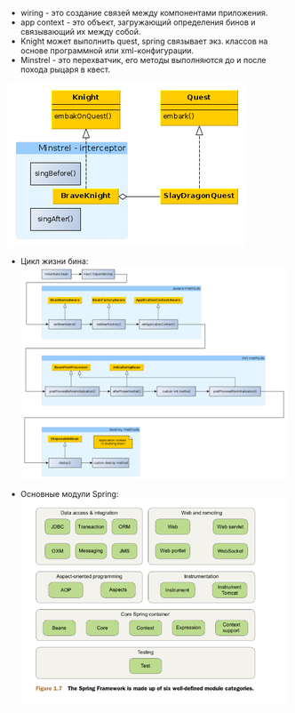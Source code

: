 * wiring - это создание связей между компонентами приложения.
* app context - это объект, загружающий определения бинов и связывающий их между собой.
* Knight может выполнить quest, spring связывает экз. классов на основе программной или xml-конфигурации.
* Minstrel - это перехватчик, его методы выполняются до и после похода рыцаря в квест.

 ![classes](classes.png)

* Цикл жизни бина:
 ![lifecycle](beanLifecycle.png)

* Основные модули Spring:
![parts](springParts)
